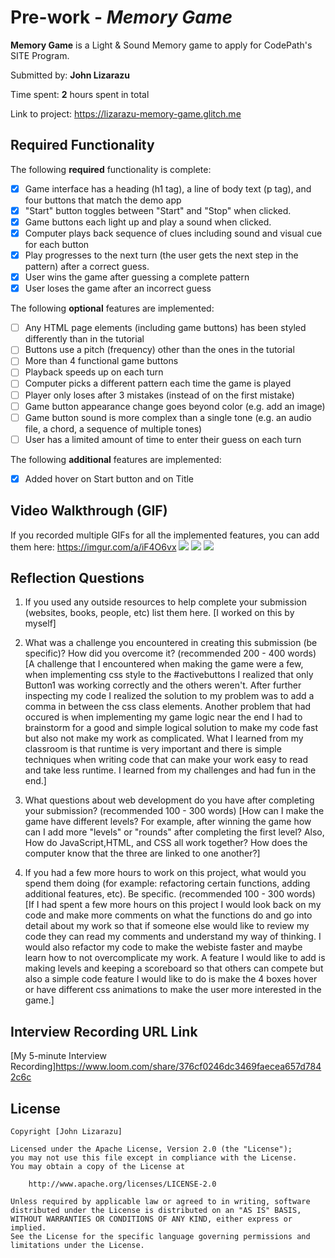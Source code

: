 # Pre-work - *Memory Game*

**Memory Game** is a Light & Sound Memory game to apply for CodePath's SITE Program. 

Submitted by: **John Lizarazu**

Time spent: **2** hours spent in total

Link to project: https://lizarazu-memory-game.glitch.me

## Required Functionality

The following **required** functionality is complete:

* [x] Game interface has a heading (h1 tag), a line of body text (p tag), and four buttons that match the demo app
* [x] "Start" button toggles between "Start" and "Stop" when clicked. 
* [x] Game buttons each light up and play a sound when clicked. 
* [x] Computer plays back sequence of clues including sound and visual cue for each button
* [x] Play progresses to the next turn (the user gets the next step in the pattern) after a correct guess. 
* [x] User wins the game after guessing a complete pattern
* [x] User loses the game after an incorrect guess

The following **optional** features are implemented:

* [ ] Any HTML page elements (including game buttons) has been styled differently than in the tutorial
* [ ] Buttons use a pitch (frequency) other than the ones in the tutorial
* [ ] More than 4 functional game buttons
* [ ] Playback speeds up on each turn
* [ ] Computer picks a different pattern each time the game is played
* [ ] Player only loses after 3 mistakes (instead of on the first mistake)
* [ ] Game button appearance change goes beyond color (e.g. add an image)
* [ ] Game button sound is more complex than a single tone (e.g. an audio file, a chord, a sequence of multiple tones)
* [ ] User has a limited amount of time to enter their guess on each turn

The following **additional** features are implemented:

- [x] Added hover on Start button and on Title

## Video Walkthrough (GIF)

If you recorded multiple GIFs for all the implemented features, you can add them here:
https://imgur.com/a/iF4O6vx
![](gif2-link-here)
![](gif3-link-here)
![](gif4-link-here)

## Reflection Questions
1. If you used any outside resources to help complete your submission (websites, books, people, etc) list them here. 
[I worked on this by myself]

2. What was a challenge you encountered in creating this submission (be specific)? How did you overcome it? (recommended 200 - 400 words) 
[A challenge that I encountered when making the game were a few,
when implementing css style to the #activebuttons I realized that only 
Button1 was working correctly and the others weren't. After further inspecting
my code I realized the solution to my problem was to add a comma in between
the css class elements. Another problem that had occured is when implementing my 
game logic near the end I had to brainstorm for a good and simple logical solution
to make my code fast but also not make my work as complicated. What I learned
from my classroom is that runtime is very important and there is simple techniques
when writing code that can make your work easy to read and take less runtime.
I learned from my challenges and had fun in the end.]

3. What questions about web development do you have after completing your submission? (recommended 100 - 300 words) 
[How can I make the game have different levels? For example, after winning the game how can I add more "levels" or 
"rounds" after completing the first level? Also, How do JavaScript,HTML, and CSS all work together? How does the computer know that the three are linked to one another?]

4. If you had a few more hours to work on this project, what would you spend them doing (for example: refactoring certain functions, adding additional features, etc). Be specific. (recommended 100 - 300 words) 
[If I had spent a few more hours on this project I would look back on my code
and make more comments on what the functions do and go into detail about my work
so that if someone else would like to review my code they can read my comments and understand
my way of thinking. I would also refactor my code to make the webiste faster and maybe learn how to not
overcomplicate my work. A feature I would like to add is making levels and keeping a scoreboard so that others can compete
but also a simple code feature I would like to do is make the 4 boxes hover or have different css animations to make
the user more interested in the game.]



## Interview Recording URL Link

[My 5-minute Interview Recording]https://www.loom.com/share/376cf0246dc3469faecea657d7842c6c


## License

    Copyright [John Lizarazu]

    Licensed under the Apache License, Version 2.0 (the "License");
    you may not use this file except in compliance with the License.
    You may obtain a copy of the License at

        http://www.apache.org/licenses/LICENSE-2.0

    Unless required by applicable law or agreed to in writing, software
    distributed under the License is distributed on an "AS IS" BASIS,
    WITHOUT WARRANTIES OR CONDITIONS OF ANY KIND, either express or implied.
    See the License for the specific language governing permissions and
    limitations under the License.